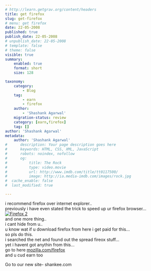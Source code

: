 ```yaml
---
# http://learn.getgrav.org/content/headers
title: get firefox
slug: get-firefox
# menu: get firefox
date: 22-05-2008
published: true
publish_date: 22-05-2008
# unpublish_date: 22-05-2008
# template: false
# theme: false
visible: true
summary:
    enabled: true
    format: short
    size: 128

taxonomy:
    category:
        - Blog
    tag:
        - earn
        - firefox
    author:
        - 'Shashank Agarwal'
    migration-status: review
    category: [earn,firefox]
    tag: []
author: 'Shashank Agarwal'
metadata:
    author: 'Shashank Agarwal'
#      description: Your page description goes here
#      keywords: HTML, CSS, XML, JavaScript
#      robots: noindex, nofollow
#      og:
#          title: The Rock
#          type: video.movie
#          url: http://www.imdb.com/title/tt0117500/
#          image: http://ia.media-imdb.com/images/rock.jpg
#  cache_enable: false
#  last_modified: true

---
```


i recommend firefox over internet explorer..  
previously i have even stated the trick to speed up ur firefox browser…[![Firefox 2](http://sfx-images.mozilla.org/affiliates/Buttons/firefox2/468x60FF2_Orange.png "Firefox 2")](http://www.spreadfirefox.com/node&id=224592&t=216)  
and one more thing..  
i cant hide from u..  
u know wat if u download firefox from here i get paid for this…  
so pls do this.  
i searched the net and found out the spread fireox stuff…  
yet i havent got anythin from this…  
go to here [mozilla.com/firefox](http://www.spreadfirefox.com/node&id=224592&t=216)  
and u cud earn too

Go to our new site- shankee.com
